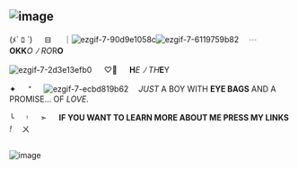 ## ![image](https://github.com/anxiokko/anxiokko/assets/161395515/997db23c-7c17-4758-aba2-6ac7b5ccec0d)





(ﾒ` ﾛ ´) 　 ⊟ 　 ｜![ezgif-7-90d9e1058c](https://github.com/anxiokko/anxiokko/assets/161395515/d67161a1-60fd-4d3a-be7a-73748eddef3c)![ezgif-7-6119759b82](https://github.com/anxiokko/anxiokko/assets/161395515/dd9dcad6-e4e6-4b3e-acb1-947dfb7640aa)　 ┄ 　  **OKK***O* *ﾉ* *RO*R**O**
 
![ezgif-7-2d3e13efb0](https://github.com/anxiokko/anxiokko/assets/161395515/d2b5bc75-ce81-4899-a2d8-4ec61e0aed6f)
 　 ♡⃘ 　 **H***E* *ﾉ* *TH***E**Y 

✦ 　 ⁺ 　 ![ezgif-7-ecbd819b62](https://github.com/anxiokko/anxiokko/assets/161395515/6d25726c-b24f-465b-9698-3529b94287e8)
  　*JUST* A BOY WITH **EYE BAGS** AND A PROMISE… OF *LOVE.*

╰ 　 ᵎ 　 ➣ 　 **IF YOU WANT TO LEARN MORE ABOUT ME PRESS MY LINKS** *!*　 ㄨ


##
![image](https://github.com/anxiokko/anxiokko/assets/161395515/4b48f370-dbcd-4879-8dbf-47bd47a7da64)


















